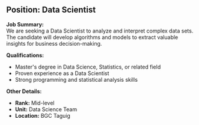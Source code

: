 ## **Position: Data Scientist**

**Job Summary:**  
We are seeking a Data Scientist to analyze and interpret complex data sets. The candidate will develop algorithms and models to extract valuable insights for business decision-making.

**Qualifications:**  
- Master's degree in Data Science, Statistics, or related field
- Proven experience as a Data Scientist
- Strong programming and statistical analysis skills

**Other Details:**
- **Rank:** Mid-level
- **Unit:** Data Science Team
- **Location:** BGC Taguig